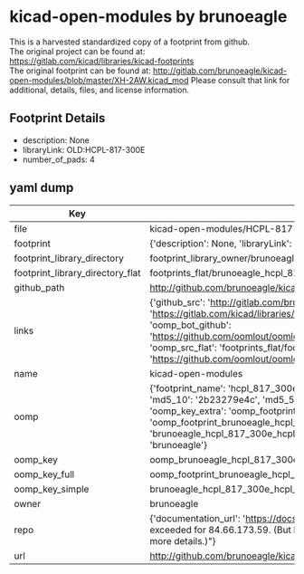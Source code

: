 # kicad-open-modules by brunoeagle  
This is a harvested standardized copy of a footprint from github.  
The original project can be found at:  
https://gitlab.com/kicad/libraries/kicad-footprints  
The original footprint can be found at:
http://gitlab.com/brunoeagle/kicad-open-modules/blob/master/XH-2AW.kicad_mod
Please consult that link for additional, details, files, and license information.  
## Footprint Details
* description: None  
* libraryLink: OLD:HCPL-817-300E  
* number_of_pads: 4  
## yaml dump  
| Key | Value |  
| --- | --- |  
| file | kicad-open-modules/HCPL-817-300E.kicad_mod |  
| footprint | {'description': None, 'libraryLink': 'OLD:HCPL-817-300E', 'number_of_pads': 4} |  
| footprint_library_directory | footprint_library_owner/brunoeagle_kicad-open-modules |  
| footprint_library_directory_flat | footprints_flat/brunoeagle_hcpl_817_300e_hcpl_817_300e/working |  
| github_path | http://github.com/brunoeagle/kicad-open-modules/blob/master/HCPL-817-300E.kicad_mod |  
| links | {'github_src': 'http://gitlab.com/brunoeagle/kicad-open-modules/blob/master/XH-2AW.kicad_mod', 'github_src_repo': 'https://gitlab.com/kicad/libraries/kicad-footprints', 'oomp_bot': 'footprints/brunoeagle_hcpl_817_300e_hcpl_817_300e/working', 'oomp_bot_github': 'https://github.com/oomlout/oomlout_oomp_footprint_bot/tree/main/footprints/brunoeagle_hcpl_817_300e_hcpl_817_300e/working', 'oomp_src_flat': 'footprints_flat/footprints_flat/brunoeagle_hcpl_817_300e_hcpl_817_300e/working', 'oomp_src_flat_github': 'https://github.com/oomlout/oomlout_oomp_footprint_src/tree/main/footprints_flat/brunoeagle_hcpl_817_300e_hcpl_817_300e/working'} |  
| name | kicad-open-modules |  
| oomp | {'footprint_name': 'hcpl_817_300e', 'library_name': 'hcpl_817_300e_kicad_mod', 'md5': '2b23279e4ca2ddf741e05c4d5e9ab683', 'md5_10': '2b23279e4c', 'md5_5': '2b232', 'md5_6': '2b2327', 'oomp_key': 'oomp_brunoeagle_hcpl_817_300e_hcpl_817_300e', 'oomp_key_extra': 'oomp_footprint_brunoeagle_hcpl_817_300e_hcpl_817_300e', 'oomp_key_full': 'oomp_footprint_brunoeagle_hcpl_817_300e_hcpl_817_300e_2b2327', 'oomp_key_simple': 'brunoeagle_hcpl_817_300e_hcpl_817_300e', 'original_filename': 'kicad-open-modules/HCPL-817-300E.kicad_mod', 'owner_name': 'brunoeagle'} |  
| oomp_key | oomp_brunoeagle_hcpl_817_300e_hcpl_817_300e |  
| oomp_key_full | oomp_footprint_brunoeagle_hcpl_817_300e_hcpl_817_300e |  
| oomp_key_simple | brunoeagle_hcpl_817_300e_hcpl_817_300e |  
| owner | brunoeagle |  
| repo | {'documentation_url': 'https://docs.github.com/rest/overview/resources-in-the-rest-api#rate-limiting', 'message': "API rate limit exceeded for 84.66.173.59. (But here's the good news: Authenticated requests get a higher rate limit. Check out the documentation for more details.)"} |  
| url | http://github.com/brunoeagle/kicad-open-modules |  

